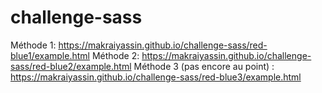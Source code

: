 # challenge-sass
Méthode 1:
https://makraiyassin.github.io/challenge-sass/red-blue1/example.html
Méthode 2:
https://makraiyassin.github.io/challenge-sass/red-blue2/example.html
Méthode 3 (pas encore au point) :
https://makraiyassin.github.io/challenge-sass/red-blue3/example.html
